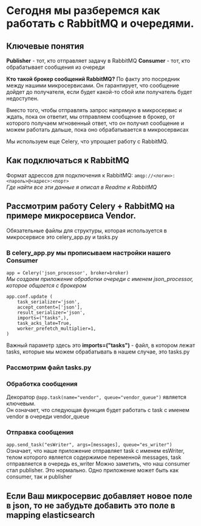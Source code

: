 # Сегодня мы разберемся как работать с RabbitMQ и очередями.
## Ключевые понятия
**Publisher** - тот, кто отправляет задачу в RabbitMQ
**Consumer** - тот, кто обрабатывает сообщения из очереди

**Кто такой брокер сообщений RabbitMQ?**
По факту это посредник между нашими микросервисами. Он гарантирует, что сообщение дойдет до получателя, если будет какой-то сбой или получатель будет недоступен.

Вместо того, чтобы отправлять запрос напрямую в микросервис и ждать, пока он ответит, мы отправляем сообщение в брокер, от которого получаем мгновенный ответ, что он получил сообщение и можем работать дальше, пока оно обрабатывается в микросервисах

Мы используем еще Celery, что упрощает работу с RabbitMQ.
## Как подключаться к RabbitMQ
Формат адрессов для подключения к RabbitMQ: ```amqp://<логин>:<пароль>@<адрес>:<порт>```  
*Где найти все эти данные я описал в Readme к RabbitMQ*  
## Рассмотрим работу Celery + RabbitMQ на примере микросервиса Vendor.

Обязательные файлы для структуры, которая используется в микросервисе это celery_app.py и tasks.py
### В celery_app.py мы прописываем настройки нашего Consumer

```app = Celery('json_processor', broker=broker)```  
*Мы создаем приложение обработки очереди с именем json_processor, которое общается с брокером*  

```
app.conf.update (  
    task_serializer='json',  
    accept_content=['json'],  
    result_serializer='json',  
    imports=("tasks",),  
    task_acks_late=True,
    worker_prefetch_multiplier=1,  
)
```

Важный параметр здесь это  **imports=("tasks")** - файл, в котором лежат tasks, которые мы можем обрабатывать в нашем случае, это tasks.py

### Рассмотрим файл tasks.py
### Обработка сообщения
Декоратор ```@app.task(name="vendor", queue="vendor_queue")``` является ключевым.  
Он означает, что следующая функция будет работать с task с именем vendor в очереди vendor_queue
### Отправка сообщения
```app.send_task("esWriter", args=[messages], queue="es_writer")```  
Означает, что наше приложение отправляет task с именем esWriter, телом которого является содержимое переменной messages, task отправляется в очередь es_writer
Можно заметить, что наш consumer стал publisher. Это нормально. Одно приложение может быть как consumer, так и publisher

## Если Ваш микросервис добавляет новое поле в json, то не забудьте добавить это поле в mapping elasticsearch
